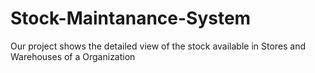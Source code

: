 # Stock-Maintanance-System
Our project shows the detailed view of the stock available in Stores and Warehouses of a Organization
